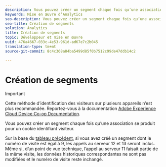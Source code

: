 ```yaml
---
description: Vous pouvez créer un segment chaque fois qu’une association se produit pour un cookie identifiant visiteur.
keywords: Mise en œuvre d’Analytics
seo-description: Vous pouvez créer un segment chaque fois qu’une association se produit pour un cookie identifiant visiteur.
seo-title: Création de segments
solution: Analytics
title: Création de segments
topic: Développeur et mise en œuvre
uuid: 476a4667-033c-4e53-961d-ad67e7c2b045
translation-type: tm+mt
source-git-commit: 8c4c368a84ba5499d85f0b7512c99de47ddb14c2

---
```



# Création de segments

>[!IMPORTANT]
>
>Cette méthode d’identification des visiteurs sur plusieurs appareils n’est plus recommandée. Reportez-vous à la documentation [Adobe Experience Cloud Device Co-op Documentation](https://marketing.adobe.com/resources/help/en_US/mcdc/).

Vous pouvez créer un segment chaque fois qu’une association se produit pour un cookie identifiant visiteur.

Sur la base du [tableau précédent](/help/implement/js-implementation/xdevice-visid/visit-example.md), si vous avez créé un segment dont le numéro de visite est égal à 9, les appels au serveur 12 et 13 seront inclus. Même si, d’un point de vue technique, l’appel au serveur 11 faisait partie de la même visite, les données historiques correspondantes ne sont pas modifiées et le numéro de visite reste inchangé.
